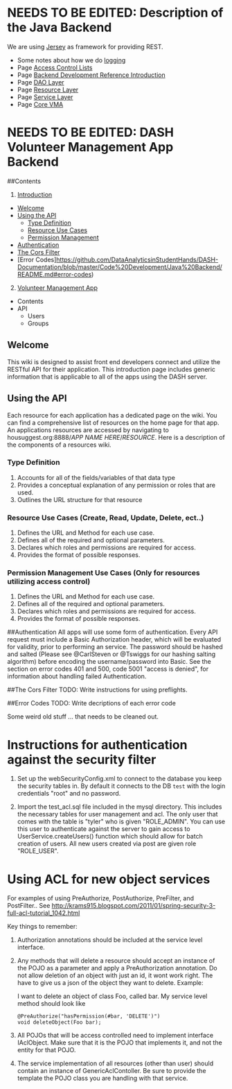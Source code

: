# NEEDS TO BE EDITED: Description of the Java Backend

We are using [Jersey](https://jersey.java.net/) as framework for providing REST.

 * Some notes about how we do [logging](https://github.com/DataAnalyticsinStudentHands/DASH-Documentation/blob/master/Code%20Development/Java%20Backend/Logging.md)
 * Page [Access Control Lists](https://github.com/DataAnalyticsinStudentHands/DASH-Documentation/blob/master/Code%20Development/Java%20Backend/Access-Control-Lists)
 * Page [Backend Development Reference Introduction](https://github.com/DataAnalyticsinStudentHands/DASH-Documentation/blob/master/Code%20Development/Java%20Backend/Backend-Development-Reference-Introduction)
 * Page [DAO Layer](https://github.com/DataAnalyticsinStudentHands/DASH-Documentation/blob/master/Code%20Development/Java%20Backend/DAO-Layer)
 * Page [Resource Layer](https://github.com/DataAnalyticsinStudentHands/DASH-Documentation/blob/master/Code%20Development/Java%20Backend/Resource-Layer)
 * Page [Service Layer](https://github.com/DataAnalyticsinStudentHands/DASH-Documentation/blob/master/Code%20Development/Java%20Backend/Service-Layers)
 * Page [Core VMA](https://github.com/DataAnalyticsinStudentHands/DASH-Documentation/blob/master/Code%20Development/Java%20Backend/Volunteer-Management)





 # NEEDS TO BE EDITED: DASH Volunteer Management App Backend

 ##Contents
 1. [Introduction](https://github.com/DataAnalyticsinStudentHands/DASH-Documentation/blob/master/Code%20Development/Java%20Backend/README.md#welcome)
   * [Welcome](https://github.com/DataAnalyticsinStudentHands/DASH-Documentation/blob/master/Code%20Development/Java%20Backend/README.md#welcome)
   * [Using the API](https://github.com/DataAnalyticsinStudentHands/DASH-Documentation/blob/master/Code%20Development/Java%20Backend/README.md#using-the-api)
     * [Type Definition](https://github.com/DataAnalyticsinStudentHands/DASH-Documentation/blob/master/Code%20Development/Java%20Backend/README.md#type-definition)
     * [Resource Use Cases](https://github.com/DataAnalyticsinStudentHands/DASH-Documentation/blob/master/Code%20Development/Java%20Backend/README.md#resource-use-cases-create-read-update-delete-ect)
     * [Permission Management](https://github.com/DataAnalyticsinStudentHands/RESTFUL-WS/wiki#permission-management-use-cases-only-for-resources-utilizing-access-control)
  * [Authentication](https://github.com/DataAnalyticsinStudentHands/DASH-Documentation/blob/master/Code%20Development/Java%20Backend/README.md#authentication)
   * [The Cors Filter](https://github.com/DataAnalyticsinStudentHands/DASH-Documentation/blob/master/Code%20Development/Java%20Backend/README.md#the-cors-filter)
   * [Error Codes]https://github.com/DataAnalyticsinStudentHands/DASH-Documentation/blob/master/Code%20Development/Java%20Backend/README.md#error-codes)
 2. [Volunteer Management App](https://github.com/DataAnalyticsinStudentHands/RESTFUL-WS/wiki/Volunteer-Management#volunteer-management-app)
   * Contents
   * API
     * Users
     * Groups


 ## Welcome
 This wiki is designed to assist front end developers connect and utilize the RESTful API for their application.  This introduction page includes generic information that is applicable to all of the apps using the DASH server.

 ## Using the API
 Each resource for each application has a dedicated page on the wiki.  You can find a comprehensive list of resources on the home page for that app. An applications resources are accessed by navigating to housuggest.org:8888/*APP NAME HERE*/*RESOURCE*.   Here is a description of the components of a resources wiki.

 ### Type Definition
 1. Accounts for all of the fields/variables of that data type
 2. Provides a conceptual explanation of any permission or roles that are used.
 3. Outlines the URL structure for that resource

 ### Resource Use Cases (Create, Read, Update, Delete, ect..)
 1. Defines the URL and Method for each use case.
 2. Defines all of the required and optional parameters.
 3. Declares which roles and permissions are required for access.
 4. Provides the format of possible responses.

 ### Permission Management Use Cases (Only for resources utilizing access control)
 1. Defines the URL and Method for each use case.
 2. Defines all of the required and optional parameters.
 3. Declares which roles and permissions are required for access.
 4. Provides the format of possible responses.

 ##Authentication
 All apps will use some form of authentication.  Every API request must include a Basic Authorization header, which will be evaluated for validity, prior to performing an service. The password should be hashed and salted  (Please see @CarlSteven or @Tswiggs for our hashing salting algorithm) before encoding the username/password into Basic.  See the section on error codes 401 and 500, code 5001 "access is denied", for information about handling failed Authentication.

 ##The Cors Filter
 TODO: Write instructions for using preflights.

 ##Error Codes
 TODO: Write decriptions of each error code







Some weird old stuff ... that needs to be cleaned out.

Instructions for authentication against the security filter
===========================================================

1. Set up the webSecurityConfig.xml to connect to the database you keep the security tables in.  By default it connects to the DB `test` with the login credentials "root" and no password.

2. Import the test_acl.sql file included in the mysql directory.  This includes the necessary tables for user management and acl.  The only user that comes with the table is "tyler" who is given "ROLE_ADMIN".  You can use this user to authenticate against the server to gain access to UserService.createUsers() function which should allow for batch creation of users.  All new users created via post are given role "ROLE_USER".

Using ACL for new object services
=================================

For examples of using PreAuthorize, PostAuthorize, PreFilter, and PostFilter..
See http://krams915.blogspot.com/2011/01/spring-security-3-full-acl-tutorial_1042.html

Key things to remember:
1. Authorization annotations should be included at the service level interface.

2. Any methods that will delete a resource should accept an instance of the POJO as a parameter and apply a PreAuthorization annotation. Do not allow deletion of an object with just an id, it wont work right.  The have to give us a json of the object they want to delete. Example:

    I want to delete an object of class Foo, called bar.
    My service level method should look like

    ```
    @PreAuthorize("hasPermission(#bar, 'DELETE')")
    void deleteObject(Foo bar);
    ```

3. All  POJOs that will be access controlled need to implement interface IAclObject.  Make sure that it is the POJO that implements it, and not the entity for that POJO.

4. The service implementation of all resources (other than user) should contain an instance of GenericAclContoller.  Be sure to provide the template the POJO class you are handling with that service.
